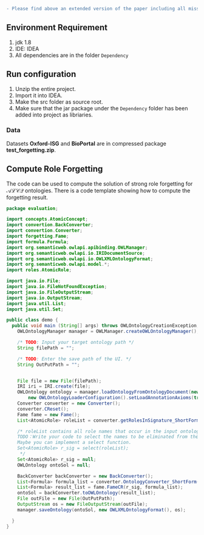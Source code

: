 ```diff
- Please find above an extended version of the paper including all missing proofs and the empirical results.
```
## Environment Requirement

1. jdk 1.8
2. IDE: IDEA
3. All dependencies are in the folder `Dependency`

## Run configuration

1. Unzip the entire project.
2. Import it into IDEA.
3. Make the src folder as source root.
4. Make sure that the jar package under the `Dependency` folder has been added into project as libriaries.

### Data

Datasets **Oxford-ISG** and **BioPortal**  are in compressed package **test_forgetting.zip**. 

## Compute Role Forgetting


The code can be used to compute the solution of strong role forgetting for $\mathcal{ALCQ}$ ontologies. There is a code template showing how to compute the forgetting result.

```java
package evaluation;

import concepts.AtomicConcept;
import convertion.BackConverter;
import convertion.Converter;
import forgetting.Fame;
import formula.Formula;
import org.semanticweb.owlapi.apibinding.OWLManager;
import org.semanticweb.owlapi.io.IRIDocumentSource;
import org.semanticweb.owlapi.io.OWLXMLOntologyFormat;
import org.semanticweb.owlapi.model.*;
import roles.AtomicRole;

import java.io.File;
import java.io.FileNotFoundException;
import java.io.FileOutputStream;
import java.io.OutputStream;
import java.util.List;
import java.util.Set;

public class demo {
  public void main (String[] args) throws OWLOntologyCreationException, CloneNotSupportedException, FileNotFoundException, OWLOntologyStorageException {
    OWLOntologyManager manager = OWLManager.createOWLOntologyManager();

    /* TODO: Input your target ontology path */
    String filePath = "";

    /* TODO: Enter the save path of the UI. */
    String OutPutPath = "";


    File file = new File(filePath);
    IRI iri = IRI.create(file);
    OWLOntology ontology = manager.loadOntologyFromOntologyDocument(new IRIDocumentSource(iri),
        new OWLOntologyLoaderConfiguration().setLoadAnnotationAxioms(true));
    Converter converter = new Converter();
    converter.CReset();
    Fame fame = new Fame();
    List<AtomicRole> roleList = converter.getRolesInSignature_ShortForm(ontology);

    /* roleList contains all role names that occur in the input ontology.
    TODO：Write your code to select the names to be eliminated from the input ontology.
    Maybe you can implement a select function.
    Set<AtomicRole> r_sig = select(roleList);
     */
    Set<AtomicRole> r_sig = null;
    OWLOntology ontoSol = null;

    BackConverter backConverter = new BackConverter();
    List<Formula> formula_list = converter.OntologyConverter_ShortForm(ontology);
    List<Formula> result_list = fame.FameCR(r_sig, formula_list);
    ontoSol = backConverter.toOWLOntology(result_list);
    File outFile = new File(OutPutPath);
    OutputStream os = new FileOutputStream(outFile);
    manager.saveOntology(ontoSol, new OWLXMLOntologyFormat(), os);

  }
}
```

